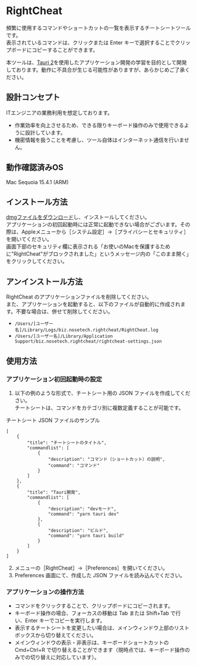 # RightCheat

頻繁に使用するコマンドやショートカットの一覧を表示するチートシートツールです。  
表示されているコマンドは、クリックまたは Enter キーで選択することでクリップボードにコピーすることができます。

本ツールは、[Tauri 2](https://v2.tauri.app/ja/)を使用したアプリケーション開発の学習を目的として開発しております。動作に不具合が生じる可能性がありますが、あらかじめご了承ください。

## 設計コンセプト

ITエンジニアの業務利用を想定しております。

- 作業効率を向上させるため、できる限りキーボード操作のみで使用できるように設計しています。
- 機密情報を扱うことを考慮し、ツール自体はインターネット通信を行いません。

## 動作確認済みOS

Mac Sequoia 15.4.1 (ARM)

## インストール方法

[dmgファイルをダウンロード](https://github.com/nosetech/right-cheat/releases/download/prototype-0.1.0/RightCheat_0.1.0_aarch64.dmg)し、インストールしてください。  
アプリケーションの初回起動時には正常に起動できない場合がございます。その際は、Appleメニューから［システム設定］→［プライバシーとセキュリティ］を開いてください。  
画面下部のセキュリティ欄に表示される「お使いのMacを保護するために"RightCheat"がブロックされました」というメッセージ内の「このまま開く」をクリックしてください。

## アンインストール方法

RightCheat のアプリケーションファイルを削除してください。  
また、アプリケーションを起動すると、以下のファイルが自動的に作成されます。不要な場合は、併せて削除してください。

- `/Users/[ユーザー名]/Library/Logs/biz.nosetech.rightcheat/RightCheat.log`
- `/Users/[ユーザー名]/Library/Application Support/biz.nosetech.rightcheat/rightcheat-settings.json`

## 使用方法

### アプリケーション初回起動時の設定

1. 以下の例のような形式で、チートシート用の JSON ファイルを作成してください。  
   チートシートは、コマンドをカテゴリ別に複数定義することが可能です。

チートシート JSON ファイルのサンプル

```
[
    {
        "title": "チートシートのタイトル",
        "commandlist": [
            {
                "description": "コマンド（ショートカット）の説明",
                "command": "コマンド"
            }
        ]
    },
    {
        "title": "Tauri開発",
        "commandlist": [
            {
                "description": "devモード",
                "command": "yarn tauri dev"
            },
            {
                "description": "ビルド",
                "command": "yarn tauri build"
            }
        ]
    }
]
```

2. メニューの［RightCheat］→［Preferences］を開いてください。
3. Preferences 画面にて、作成した JSON ファイルを読み込んでください。

### アプリケーションの操作方法

- コマンドをクリックすることで、クリップボードにコピーされます。
- キーボード操作の場合、フォーカスの移動は Tab または Shift+Tab で行い、Enter キーでコピーを実行します。
- 表示するチートシートを変更したい場合は、メインウィンドウ上部のリストボックスから切り替えてください。
- メインウィンドウの表示・非表示は、キーボードショートカットの Cmd+Ctrl+R で切り替えることができます（現時点では、キーボード操作のみでの切り替えに対応しています）。
